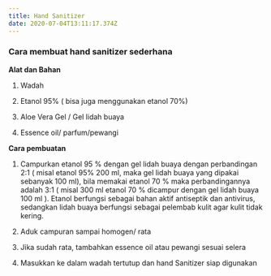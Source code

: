 ```yaml
---
title: Hand Sanitizer
date: 2020-07-04T13:11:17.374Z
---
```

### Cara membuat hand sanitizer sederhana

**Alat dan Bahan**

1. Wadah 

2. Etanol 95% ( bisa juga menggunakan etanol 70%) 

3. Aloe Vera Gel / Gel lidah buaya

4. Essence oil/ parfum/pewangi

**Cara pembuatan**

1. Campurkan etanol 95 % dengan gel lidah buaya dengan perbandingan 2:1 ( misal etanol 95% 200 ml, maka gel lidah buaya yang dipakai sebanyak 100 ml), bila memakai etanol 70 % maka perbandingannya adalah 3:1 ( misal 300 ml etanol 70 % dicampur dengan gel lidah buaya 100 ml ). Etanol berfungsi sebagai bahan aktif antiseptik dan antivirus, sedangkan lidah buaya berfungsi sebagai pelembab kulit agar kulit tidak kering.

2. Aduk campuran sampai homogen/ rata

3. Jika sudah rata, tambahkan essence oil atau pewangi sesuai selera

4. Masukkan ke dalam wadah tertutup dan hand Sanitizer siap digunakan